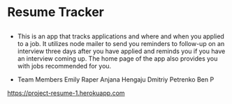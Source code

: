 # Resume Tracker
##
* This is an app that tracks applications and where and when you applied to a job. It utilizes node mailer to send you reminders to follow-up on an interview three days after you have applied and reminds you if you have an interview coming up. The home page of the app also provides you with jobs recommended for you.

* Team Members
Emily Raper
Anjana Hengaju
Dmitriy Petrenko
Ben P

https://project-resume-1.herokuapp.com
